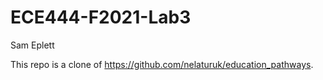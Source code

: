 # ECE444-F2021-Lab3

Sam Eplett

This repo is a clone of https://github.com/nelaturuk/education_pathways.
